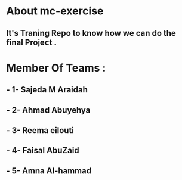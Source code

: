 # About mc-exercise
## It's Traning Repo to know how we  can  do the final Project .

# Member Of Teams :
## - 1- Sajeda M Araidah
## - 2- Ahmad Abuyehya 
## - 3- Reema eilouti
## - 4- Faisal AbuZaid
## - 5- Amna Al-hammad 





 
